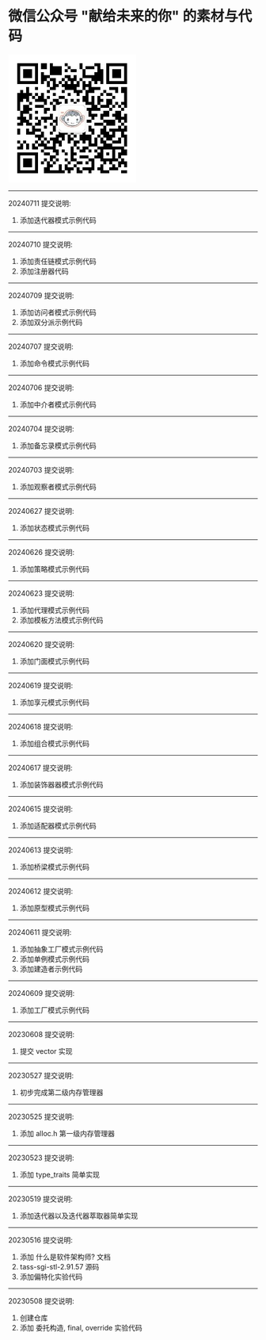 # 微信公众号 "献给未来的你" 的素材与代码  
<img src="material/qrcode_.jpg"> 


---
20240711 提交说明:  
1. 添加迭代器模式示例代码    

---
20240710 提交说明:  
1. 添加责任链模式示例代码    
2. 添加注册器代码

---
20240709 提交说明:  
1. 添加访问者模式示例代码    
2. 添加双分派示例代码

---
20240707 提交说明:  
1. 添加命令模式示例代码    

---
20240706 提交说明:  
1. 添加中介者模式示例代码    

---
20240704 提交说明:  
1. 添加备忘录模式示例代码    
  
---
20240703 提交说明:  
1. 添加观察者模式示例代码    

---
20240627 提交说明:  
1. 添加状态模式示例代码    

---
20240626 提交说明:  
1. 添加策略模式示例代码    

---
20240623 提交说明:  
1. 添加代理模式示例代码    
2. 添加模板方法模式示例代码    

---
20240620 提交说明:  
1. 添加门面模式示例代码    

---
20240619 提交说明:  
1. 添加享元模式示例代码    

---
20240618 提交说明:  
1. 添加组合模式示例代码    

---
20240617 提交说明:  
1. 添加装饰器器模式示例代码    

---
20240615 提交说明:  
1. 添加适配器模式示例代码    

---
20240613 提交说明:  
1. 添加桥梁模式示例代码    

---
20240612 提交说明:  
1. 添加原型模式示例代码    

---
20240611 提交说明:  
1. 添加抽象工厂模式示例代码    
2. 添加单例模式示例代码  
3. 添加建造者示例代码  

---
20240609 提交说明:  
1. 添加工厂模式示例代码    

---
20230608 提交说明:  
1. 提交 vector 实现

---
20230527 提交说明:  
1. 初步完成第二级内存管理器

---
20230525 提交说明:  
1. 添加 alloc.h 第一级内存管理器

---
20230523 提交说明:  
1. 添加 type_traits 简单实现  

---
20230519 提交说明:  
1. 添加迭代器以及迭代器萃取器简单实现

---
20230516 提交说明:  
1. 添加 什么是软件架构师? 文档
2. tass-sgi-stl-2.91.57 源码  
3. 添加偏特化实验代码

---
20230508 提交说明:  
1. 创建仓库  
2. 添加 委托构造, final, override 实验代码